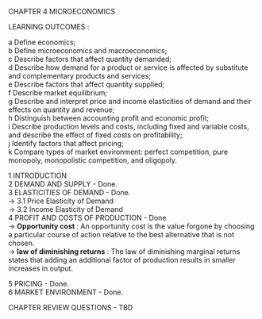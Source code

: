 CHAPTER 4 MICROECONOMICS

LEARNING OUTCOMES : 

a Define economics;     
b Define microeconomics and macroeconomics;     
c Describe factors that affect quantity demanded;     
d Describe how demand for a product or service is affected by substitute     
and complementary products and services;     
e Describe factors that affect quantity supplied;     
f Describe market equilibrium;     
g Describe and interpret price and income elasticities of demand and their       
effects on quantity and revenue;       
h Distinguish between accounting profit and economic profit;        
i Describe production levels and costs, including fixed and variable costs,        
and describe the effect of fixed costs on profitability;        
j Identify factors that affect pricing;      
k Compare types of market environment: perfect competition, pure       
monopoly, monopolistic competition, and oligopoly.        

1 INTRODUCTION      
2 DEMAND AND SUPPLY - Done.      
3 ELASTICITIES OF DEMAND - Done.      
  -> 3.1 Price Elasticity of Demand       
  -> 3.2 Income Elasticity of Demand     
4 PROFIT AND COSTS OF PRODUCTION - Done         
  -> **Opportunity cost** : An opportunity cost is the value forgone by choosing a particular course of action relative to the best alternative that is not chosen.                  
  -> **law of diminishing returns** : The law of diminishing marginal returns states that adding an additional factor of production results in smaller increases in output.          

5 PRICING - Done.     
6 MARKET ENVIRONMENT - Done.

CHAPTER REVIEW QUESTIONS - TBD
